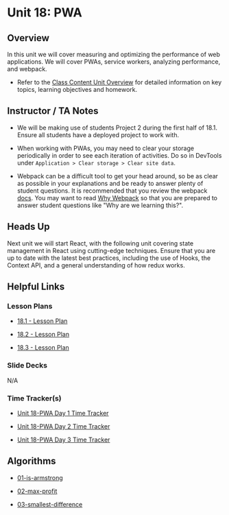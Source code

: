# Unit 18: PWA

## Overview

In this unit we will cover measuring and optimizing the performance of web applications. We will cover PWAs, service workers, analyzing performance, and webpack.

  * Refer to the [Class Content Unit Overview](../../../01-Class-Content/18-PWA/README.md) for detailed information on key topics, learning objectives and homework.

## Instructor / TA Notes

* We will be making use of students Project 2 during the first half of 18.1. Ensure all students have a deployed project to work with.

* When working with PWAs, you may need to clear your storage periodically in order to see each iteration of activities. Do so in DevTools under `Application > Clear storage > Clear site data`.

* Webpack can be a difficult tool to get your head around, so be as clear as possible in your explanations and be ready to answer plenty of student questions. It is recommended that you review the webpack [docs](https://webpack.js.org/concepts). You may want to read [Why Webpack](https://webpack.js.org/concepts/why-webpack) so that you are prepared to answer student questions like "Why are we learning this?".

## Heads Up

Next unit we will start React, with the following unit covering state management in React using cutting-edge techniques. Ensure that you are up to date with the latest best practices, including the use of Hooks, the Context API, and a general understanding of how redux works.

## Helpful Links

### Lesson Plans

  * [18.1 - Lesson Plan](01-Day_Performance/18.1-LESSON-PLAN.md)

  * [18.2 - Lesson Plan](02-Day_PWA/18.2-LESSON-PLAN.md)

  * [18.3 - Lesson Plan](03-Day_Webpack/18.3-LESSON-PLAN.md)

### Slide Decks

N/A

### Time Tracker(s)

  * [Unit 18-PWA Day 1 Time Tracker](https://docs.google.com/spreadsheets/d/1s5szPwHVNDpeiUlZ8ndGBiq6QTeTo7YW/edit?dls=true)

  * [Unit 18-PWA Day 2 Time Tracker](https://docs.google.com/spreadsheets/d/1nAEVVhWc660YTUTVAVndTty0U7snFwtW/edit?dls=true)

  * [Unit 18-PWA Day 3 Time Tracker](https://docs.google.com/spreadsheets/d/1dMB6lDHbRxoGMttesDEvRUvDDchhVtGM/edit?dls=true)

## Algorithms

  * [01-is-armstrong](../../../01-Class-Content/18-PWA/03-Algorithms/01-is-armstrong)

  * [02-max-profit](../../../01-Class-Content/18-PWA/03-Algorithms/02-max-profit)

  * [03-smallest-difference](../../../01-Class-Content/18-PWA/03-Algorithms/03-smallest-difference)
